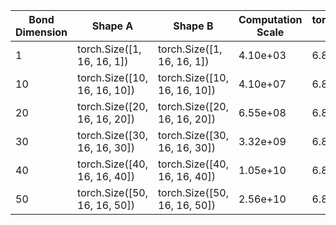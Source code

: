 | Bond Dimension | Shape A | Shape B | Computation Scale | torch.matmul Scale |
| --- | --- | --- | --- | --- |
| 1 | torch.Size([1, 16, 16, 1]) | torch.Size([1, 16, 16, 1]) | 4.10e+03 | 6.87e+10 |
| 10 | torch.Size([10, 16, 16, 10]) | torch.Size([10, 16, 16, 10]) | 4.10e+07 | 6.87e+10 |
| 20 | torch.Size([20, 16, 16, 20]) | torch.Size([20, 16, 16, 20]) | 6.55e+08 | 6.87e+10 |
| 30 | torch.Size([30, 16, 16, 30]) | torch.Size([30, 16, 16, 30]) | 3.32e+09 | 6.87e+10 |
| 40 | torch.Size([40, 16, 16, 40]) | torch.Size([40, 16, 16, 40]) | 1.05e+10 | 6.87e+10 |
| 50 | torch.Size([50, 16, 16, 50]) | torch.Size([50, 16, 16, 50]) | 2.56e+10 | 6.87e+10 |
